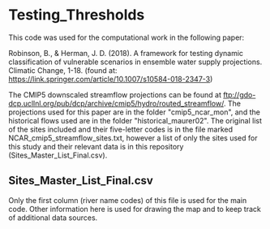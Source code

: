 # Testing_Thresholds

This code was used for the computational work in the following paper:

Robinson, B., & Herman, J. D. (2018). A framework for testing dynamic classification of vulnerable scenarios in ensemble water supply projections. Climatic Change, 1-18. (found at: https://link.springer.com/article/10.1007/s10584-018-2347-3)

The CMIP5 downscaled streamflow projections can be found at ftp://gdo-dcp.ucllnl.org/pub/dcp/archive/cmip5/hydro/routed_streamflow/. The projections used for this paper are in the folder "cmip5_ncar_mon", and the historical flows used are in the folder "historical_maurer02". The original list of the sites included and their five-letter codes is in the file marked NCAR_cmip5_streamflow_sites.txt, however a list of only the sites used for this study and their relevant data is in this repository (Sites_Master_List_Final.csv).

## Sites_Master_List_Final.csv

Only the first column (river name codes) of this file is used for the main code. Other information here is used for drawing the map and to keep track of additional data sources.
